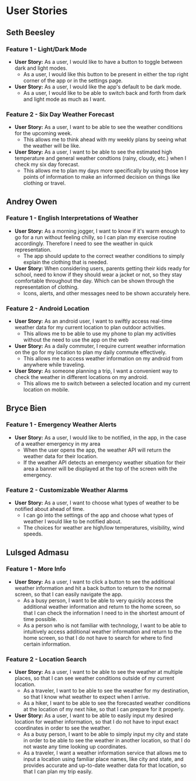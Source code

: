 # User Stories

## Seth Beesley

### Feature 1 - Light/Dark Mode

* **User Story:** As a user, I would like to have a button to toggle between dark and light modes.
  * As a user, I would like this button to be present in either the top right corner of the app or in the settings page.
* **User Story:** As a user, I would like the app's default to be dark mode.
  * As a user, I would like to be able to switch back and forth from dark and light mode as much as I want.

### Feature 2 - Six Day Weather Forecast

* **User Story:** As a user, I want to be able to see the weather conditions for the upcoming week.
  * This allows me to think ahead with my weekly plans by seeing what the weather will be like.
* **User Story:** As a user, I want to be able to see the estimated high temperature and general weather condtions (rainy, cloudy, etc.) when I check my six day forecast.
  * This allows me to plan my days more specifically by using those key points of information to make an informed decision on things like clothing or travel.

## Andrey Owen

### Feature 1 - English Interpretations of Weather

* **User Story:** As a morning jogger, I want to know if it's warm enough to go for a run without feeling chilly, so I can plan my exercise routine accordingly. Therefore I need to see the weather in quick representation.
  * The app should update to the correct weather conditions to simply explain the clothing that is needed.
* **User Story:** When considering users,  parents getting their kids ready for school, need to know if they should wear a jacket or not, so they stay comfortable throughout the day. Which can be shown through the representation of clothing.
  * Icons, alerts, and other messages need to be shown accurately here.
  
### Feature 2 - Android Location

* **User Story:** As an android user, I want to swiftly access real-time weather data for my current location to plan outdoor activities.
  * This allows me to be able to use my phone to plan my activities without the need to use the app on the web
* **User Story:** As a daily commuter, I require current weather information on the go for my location to plan my daily commute effectively.
  * This allows me to access weather information on my android from anywhere while traveling.
* **User Story:** As someone planning a trip, I want a convenient way to check the weather in different locations on my android.
  * This allows me to switch between a selected location and my current location on mobile. 
  
## Bryce Bien

### Feature 1 - Emergency Weather Alerts

* **User Story:** As a user, I would like to be notified, in the app, in the case of a weather emergency in my area
  *  When the user opens the app, the weather API will return the weather data for their location.
  *  If the weather API detects an emergency weather situation for their area a banner will be displayed at the top of the screen with the emergency.

### Feature 2 - Customizable Weather Alarms

* **User Story:** As a user, I want to choose what types of weather to be notified about ahead of time.
  * I can go into the settings of the app and choose what types of weather I would like to be notified about.
  * The choices for weather are high/low temperatures, visibility, wind speeds.
 
## Lulsged Admasu

### Feature 1 - More Info

* **User Story:** As a user, I want to click a button to see the additional weather information and hit a back button to return to the normal screen, so that I can easily navigate the app.
  *  As a busy person, I want to be able to very quickly access the additional weather information and return to the home screen, so that I can check the information I need to in the shortest amount of time possible.
  *  As a person who is not familiar with technology, I want to be able to intuitively access additional weather information and return to the home screen, so that I do not have to search for where to find certain information.


### Feature 2 - Location Search

* **User Story:** As a user, I want to be able to see the weather at multiple places, so that I can see weather conditions outside of my current location.
  * As a traveler, I want to be able to see the weather for my destination, so that I know what weather to expect when I arrive.
  * As a hiker, I want to be able to see the forecasted weather conditions at the location of my next hike, so that I can prepare for it properly.
* **User Story:** As a user, I want to be able to easily input my desired location for weather information, so that I do not have to input exact coordinates in order to see the weather.
  * As a busy person, I want to be able to simply input my city and state in order to be able to see the weather in another location, so that I do not waste any time looking up coordinates.
  * As a traveler, I want a weather information service that allows me to input a location using familiar place names, like city and state, and provides accurate and up-to-date weather data for that location, so that I can plan my trip easily.



